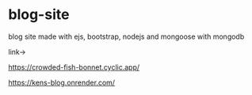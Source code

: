 # blog-site
blog site made with ejs, bootstrap, nodejs and mongoose with mongodb


link->

https://crowded-fish-bonnet.cyclic.app/

https://kens-blog.onrender.com/
